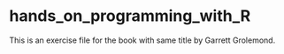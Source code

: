 # hands_on_programming_with_R

This is an exercise file for the book with same title by Garrett Grolemond. 